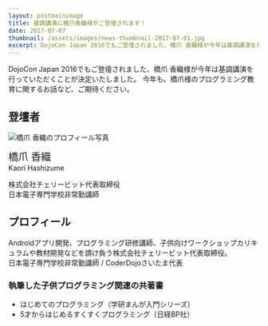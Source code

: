 ```yaml
---
layout: postmainimage
title: 基調講演に橋爪香織様がご登壇されます！
date: 2017-07-07
thumbnail: /assets/images/news-thumbnail-2017-07-01.jpg
excerpt: DojoCon Japan 2016でもご登壇されました、橋爪 香織様が今年は基調講演を行っていただくことが決定いたしました。今年も、橋爪様のプログラミング教育に関するお話など、ご期待ください。
---
```

DojoCon Japan 2016でもご登壇されました、橋爪 香織様が今年は基調講演を行っていただくことが決定いたしました。
今年も、橋爪様のプログラミング教育に関するお話など、ご期待ください。


## 登壇者
<div class=" profilearea">
  <div class="col-left">
    <img src="{{ '/' | prepend: site.baseurl }}assets/images/news-mainimage-2017-07-01.jpg" alt="橋爪 香織のプロフィール写真" class="img-responsive">
  </div>
  <div class="col-right">
    <p><span style="font-size: 20px;">橋爪 香織</span><br>Kaori Hashizume</p>
    <p>株式会社チェリービット代表取締役<br>
    日本電子専門学校非常勤講師</p>
  </div>
</div>

## プロフィール
Androidアプリ開発、プログラミング研修講師、子供向けワークショップカリキュラムや教材開発などを請け負う株式会社チェリービット代表取締役。  
日本電子専門学校非常勤講師 / CoderDojoさいたま代表

### 執筆した子供プログラミング関連の共著書
* はじめてのプログラミング（学研まんが入門シリーズ）
* 5才からはじめるすくすくプログラミング（日経BP社）
